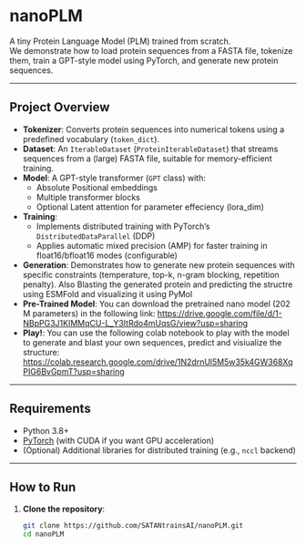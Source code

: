 # nanoPLM

A tiny Protein Language Model (PLM) trained from scratch.  
We demonstrate how to load protein sequences from a FASTA file, tokenize them, train a GPT-style model using PyTorch, and generate new protein sequences.  

---
## Project Overview

- **Tokenizer**: Converts protein sequences into numerical tokens using a predefined vocabulary (`token_dict`).
- **Dataset**: An `IterableDataset` (`ProteinIterableDataset`) that streams sequences from a (large) FASTA file, suitable for memory-efficient training.
- **Model**: A GPT-style transformer (`GPT` class) with:
  - Absolute Positional embeddings
  - Multiple transformer blocks
  - Optional Latent attention for parameter effeciency (lora_dim)
- **Training**: 
  - Implements distributed training with PyTorch’s `DistributedDataParallel` (DDP)
  - Applies automatic mixed precision (AMP) for faster training in float16/bfloat16 modes (configurable)
- **Generation**: Demonstrates how to generate new protein sequences with specific constraints (temperature, top-k, n-gram blocking, repetition penalty). Also Blasting the generated protein and predicting the structre using ESMFold and visualizing it using PyMol
- **Pre-Trained Model**: You can download the pretrained nano model (202 M parameters) in the following link: https://drive.google.com/file/d/1-NBpPG3J1KIMMqCU-L_Y3ItRdo4mUqsG/view?usp=sharing
- **Play!**: You can use the following colab notebook to play with the model to generate and blast your own sequences, predict and visiualize the structure: https://colab.research.google.com/drive/1N2drnUl5M5w35k4GW368XqPIG6BvGpmT?usp=sharing 
---

## Requirements

- Python 3.8+
- [PyTorch](https://pytorch.org/) (with CUDA if you want GPU acceleration)
- (Optional) Additional libraries for distributed training (e.g., `nccl` backend)

---

## How to Run

1. **Clone the repository**:
   ```bash
   git clone https://github.com/SATANtrainsAI/nanoPLM.git
   cd nanoPLM
